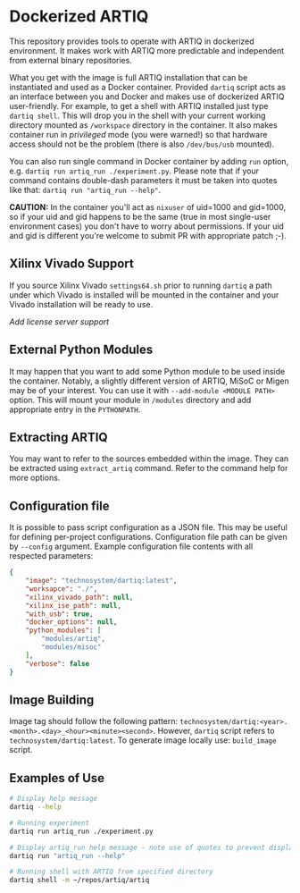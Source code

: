 Dockerized ARTIQ
===

This repository provides tools to operate with ARTIQ in dockerized environment. It makes work with ARTIQ
more predictable and independent from external binary repositories.

What you get with the image is full ARTIQ installation that can be instantiated and used as a Docker container. Provided `dartiq` script acts as an interface between you and Docker and makes use of dockerized ARTIQ user-friendly. For example, to get a shell with ARTIQ installed just type `dartiq shell`. This will drop you in the shell with your current working directory mounted as `/workspace` directory in the container. It also makes container run in *privileged* mode (you were warned!) so that hardware access should not be the problem (there is also `/dev/bus/usb` mounted).

You can also run single command in Docker container by adding `run` option, e.g. `dartiq run artiq_run ./experiment.py`. Please note that if your command contains double-dash parameters it must be taken into quotes like that: `dartiq run "artiq_run --help"`.

**CAUTION:** In the container you'll act as `nixuser` of uid=1000 and gid=1000, so if your uid and gid happens to be the same (true in most single-user environment cases) you don't have to worry about permissions. If your uid and gid is different you're welcome to submit PR with appropriate patch ;-).

## Xilinx Vivado Support

If you source Xilinx Vivado `settings64.sh` prior to running `dartiq` a path under which Vivado is installed will be mounted in the container and your Vivado installation will be ready to use. 

*Add license server support*

## External Python Modules

It may happen that you want to add some Python module to be used inside the container. Notably, a slightly different version of ARTIQ, MiSoC or Migen may be of your interest. You can use it with `--add-module <MODULE PATH>` option. This will mount your module in `/modules` directory and add appropriate entry in the `PYTHONPATH`.

## Extracting ARTIQ

You may want to refer to the sources embedded within the image. They can be extracted using `extract_artiq` command. Refer to the command help for more options.

## Configuration file

It is possible to pass script configuration as a JSON file. This may be useful for defining per-project configurations. Configuration file path can be given by `--config` argument. Example configuration file contents with all respected parameters:

```json
{
    "image": "technosystem/dartiq:latest",
    "worksapce": "./",
    "xilinx_vivado_path": null,
    "xilinx_ise_path": null,
    "with_usb": true,
    "docker_options": null,
    "python_modules": [
        "modules/artiq",
        "modules/misoc"
    ],
    "verbose": false
}
```

## Image Building

Image tag should follow the following pattern: `technosystem/dartiq:<year>.<month>.<day>_<hour><minute><second>`. However, `dartiq` script refers to `technosystem/dartiq:latest`.
To generate image locally use: `build_image` script.

## Examples of Use

```bash
# Display help message
dartiq --help

# Running experiment
dartiq run artiq_run ./experiment.py

# Display artiq_run help message - note use of quotes to prevent displaying dartiq help message
dartiq run "artiq_run --help"

# Running shell with ARTIQ from specified directory
dartiq shell -m ~/repos/artiq/artiq
```
